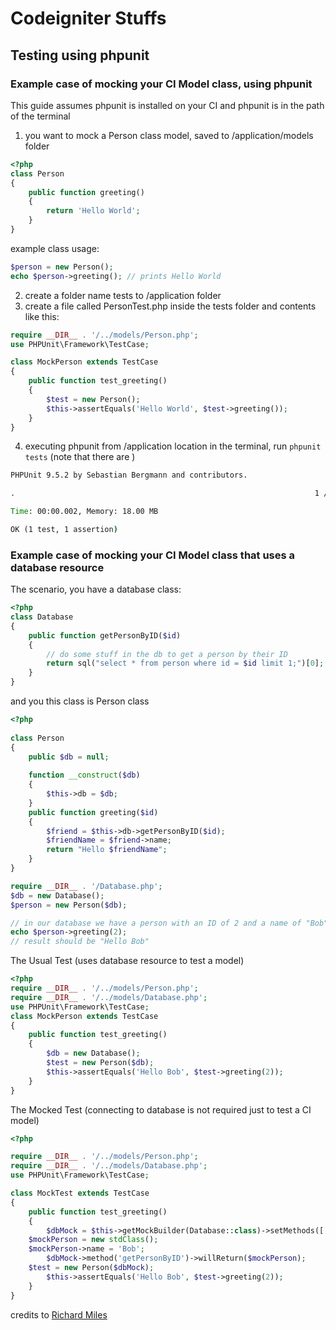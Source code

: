Codeigniter Stuffs
==========



## Testing using phpunit

### Example case of mocking your CI Model class, using phpunit

This guide assumes phpunit is installed on your CI and phpunit is in the path of the terminal

1.   you want to mock a Person class model, saved to <ci-project>/application/models folder
```php
<?php
class Person
{
    public function greeting()
    {
        return 'Hello World';
    }
}
```
example class usage:
```php
$person = new Person();
echo $person->greeting(); // prints Hello World
```
2. create a folder name tests to <ci-project>/application folder
3. create a file called PersonTest.php inside the tests folder and contents like this:
```php
require __DIR__ . '/../models/Person.php';
use PHPUnit\Framework\TestCase;

class MockPerson extends TestCase
{
    public function test_greeting()
    {
        $test = new Person();
        $this->assertEquals('Hello World', $test->greeting());
    }
}
```
4. executing phpunit from <ci-project>/application location in the terminal, run `phpunit tests` (note that there are )
```cmd
PHPUnit 9.5.2 by Sebastian Bergmann and contributors.

.                                                                   1 / 1 (100%)

Time: 00:00.002, Memory: 18.00 MB

OK (1 test, 1 assertion)
```





### Example case of mocking your CI Model class that uses a database resource
The scenario, you have a database class:

```php
<?php
class Database
{
    public function getPersonByID($id)
    {
        // do some stuff in the db to get a person by their ID
        return sql("select * from person where id = $id limit 1;")[0];
    }
}
```
and you this class is Person class
``` php
<?php
    
class Person
{
    public $db = null;
    
	function __construct($db) 
    {
        $this->db = $db;
    }
	public function greeting($id)
    {
        $friend = $this->db->getPersonByID($id);
        $friendName = $friend->name;
        return "Hello $friendName";
    }
}

require __DIR__ . '/Database.php';
$db = new Database();
$person = new Person($db);

// in our database we have a person with an ID of 2 and a name of "Bob"
echo $person->greeting(2);
// result should be "Hello Bob"
```


The Usual Test (uses database resource to test a model)

```php
<?php
require __DIR__ . '/../models/Person.php';
require __DIR__ . '/../models/Database.php';
use PHPUnit\Framework\TestCase;
class MockPerson extends TestCase
{
    public function test_greeting()
    {
        $db = new Database();
        $test = new Person($db);
        $this->assertEquals('Hello Bob', $test->greeting(2));
    }
}
```


The Mocked Test (connecting to database is not required just to test a CI model)

```php
<?php

require __DIR__ . '/../models/Person.php';
require __DIR__ . '/../models/Database.php';
use PHPUnit\Framework\TestCase;

class MockTest extends TestCase
{
    public function test_greeting()
    {
        $dbMock = $this->getMockBuilder(Database::class)->setMethods(['getPersonByID'])->getMock();
	$mockPerson = new stdClass();
	$mockPerson->name = 'Bob';
        $dbMock->method('getPersonByID')->willReturn($mockPerson);
	$test = new Person($dbMock);
        $this->assertEquals('Hello Bob', $test->greeting(2));
    }
}
```
credits to [Richard Miles](https://blog.nona.digital/mocking-in-phpunit/) 
